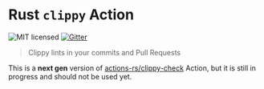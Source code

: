 # Rust `clippy` Action

![MIT licensed](https://img.shields.io/badge/license-MIT-blue.svg)
[![Gitter](https://badges.gitter.im/actions-rs/community.svg)](https://gitter.im/actions-rs/community)

> Clippy lints in your commits and Pull Requests

This is a **next gen** version of [actions-rs/clippy-check](https://github.com/actions-rs/clippy-check) Action,
but it is still in progress and should not be used yet.

